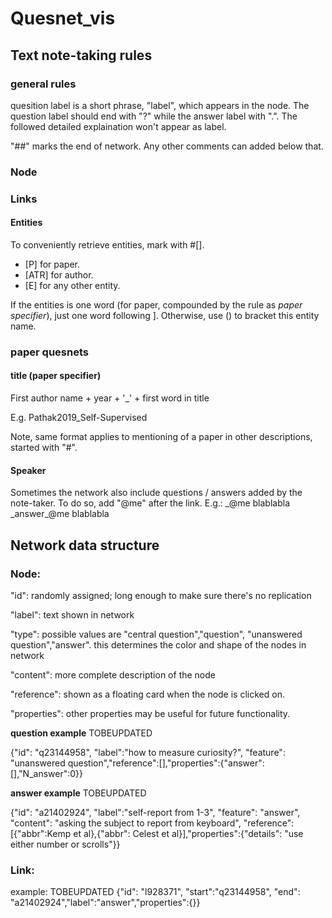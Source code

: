 # Quesnet_vis
## Text note-taking rules
### general rules
quesition label is a short phrase, "label", which appears in the node. The question label should end with "?" while the answer label with ".". The followed detailed explaination won't appear as label.

"##" marks the end of network. Any other comments can added below that.

### Node

### Links

#### Entities
To conveniently retrieve entities, mark with #[].
- [P] for paper. 
- [ATR] for author. 
- [E] for any other entity.

If the entities is one word (for paper, compounded by the rule as *paper specifier*), just one word following ]. Otherwise, use () to bracket this entity name.




### paper quesnets
#### title (paper specifier)
First author name + year + '\_' + first word in title

E.g. Pathak2019_Self-Supervised

Note, same format applies to mentioning of a paper in other descriptions, started with "#". 

#### Speaker
Sometimes the network also include questions / answers added by the note-taker. To do so, add "@me" after the link. 
E.g.: 
\_@me blablabla
\_answer_@me blablabla


## Network data structure
### Node:
"id": randomly assigned; long enough to make sure there's no replication

"label": text shown in network

"type": possible values are "central question","question", "unanswered question","answer". this determines the color and shape of the nodes in network

"content": more complete description of the node

"reference": shown as a floating card when the node is clicked on.

"properties": other properties may be useful for future functionality.

**question example** TOBEUPDATED

{"id": "q23144958", "label":"how to measure curiosity?", "feature": "unanswered question","reference":[],"properties":{"answer":[],"N_answer":0}}


**answer example** TOBEUPDATED

{"id": "a21402924", "label":"self-report from 1-3", "feature": "answer", "content": "asking the subject to report from keyboard", "reference":[{"abbr":Kemp et al},{"abbr": Celest et al}],"properties":{"details": "use either number or scrolls"}}

### Link: 
example: TOBEUPDATED
{"id": "l928371", "start":"q23144958", "end": "a21402924","label":"answer","properties":{}}
